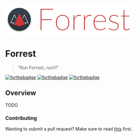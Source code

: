 

![image](./logo.jpg)

# Forrest

> "Run Forrest, run!!!"


[![forthebadge](http://forthebadge.com/images/badges/built-with-love.svg)](http://forthebadge.com) [![forthebadge](http://forthebadge.com/images/badges/uses-js.svg)](http://forthebadge.com) [![forthebadge](http://forthebadge.com/images/badges/makes-people-smile.svg)](http://forthebadge.com)

## Overview

TODO

### Contributing
Wanting to submit a pull request? Make sure to read [this](docs/contributing.md) first.
